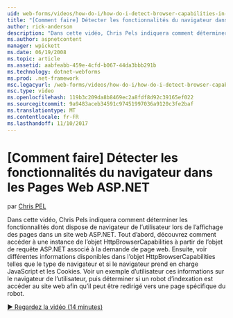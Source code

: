 ```yaml
---
uid: web-forms/videos/how-do-i/how-do-i-detect-browser-capabilities-in-aspnet-web-pages
title: "[Comment faire] Détecter les fonctionnalités du navigateur dans les Pages Web ASP.NET | Documents Microsoft"
author: rick-anderson
description: "Dans cette vidéo, Chris Pels indiquera comment déterminer les fonctionnalités dont dispose de navigateur de l’utilisateur lors de l’affichage des pages dans un site web ASP.NET. Tout d’abord, découvrez comment compte..."
ms.author: aspnetcontent
manager: wpickett
ms.date: 06/19/2008
ms.topic: article
ms.assetid: aabfeabb-459e-4cfd-b067-44da3bbb291b
ms.technology: dotnet-webforms
ms.prod: .net-framework
msc.legacyurl: /web-forms/videos/how-do-i/how-do-i-detect-browser-capabilities-in-aspnet-web-pages
msc.type: video
ms.openlocfilehash: 119b3c209da8b8469ec2a8fdf8d92c39165ef022
ms.sourcegitcommit: 9a9483aceb34591c97451997036a9120c3fe2baf
ms.translationtype: MT
ms.contentlocale: fr-FR
ms.lasthandoff: 11/10/2017
---
```

<a name="how-do-i-detect-browser-capabilities-in-aspnet-web-pages"></a>[Comment faire] Détecter les fonctionnalités du navigateur dans les Pages Web ASP.NET
====================
par [Chris PEL](https://twitter.com/chrispels)

Dans cette vidéo, Chris Pels indiquera comment déterminer les fonctionnalités dont dispose de navigateur de l’utilisateur lors de l’affichage des pages dans un site web ASP.NET. Tout d’abord, découvrez comment accéder à une instance de l’objet HttpBrowserCapabilities à partir de l’objet de requête ASP.NET associé à la demande de page web. Ensuite, voir différentes informations disponibles dans l’objet HttpBrowserCapabilities telles que le type de navigateur et si le navigateur prend en charge JavaScript et les Cookies. Voir un exemple d’utilisateur ces informations sur le navigateur de l’utilisateur, puis déterminer si un robot d’indexation est accéder au site web afin qu’il peut être redirigé vers une page spécifique du robot.

[&#9654; Regardez la vidéo (14 minutes)](https://channel9.msdn.com/Blogs/ASP-NET-Site-Videos/how-do-i-detect-browser-capabilities-in-aspnet-web-pages)
